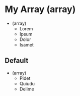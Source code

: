 # My Array (array)

- (array)
  - Lorem
  - Ipsum
  - Dolor
  - Isamet

## Default

- (array)
  - Pidet
  - Quiudu
  - Delime
